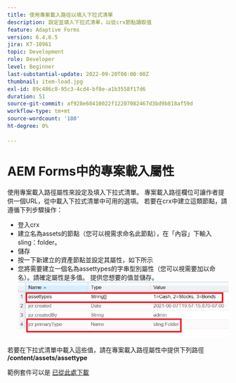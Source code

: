 ```yaml
---
title: 使用專案載入路徑以填入下拉式清單
description: 設定並填入下拉式清單，以從crx節點讀取值
feature: Adaptive Forms
version: 6.4,6.5
jira: KT-10961
topic: Development
role: Developer
level: Beginner
last-substantial-update: 2022-09-20T00:00:00Z
thumbnail: item-load.jpg
exl-id: 89c486c8-95c3-4cd4-bf8e-a1b3558f17d6
duration: 51
source-git-commit: af928e60410022f12207082467d3bd9b818af59d
workflow-type: tm+mt
source-wordcount: '180'
ht-degree: 0%

---
```


# AEM Forms中的專案載入屬性

使用專案載入路徑屬性來設定及填入下拉式清單。
專案載入路徑欄位可讓作者提供一個URL，從中載入下拉式清單中可用的選項。
若要在crx中建立這類節點，請遵循下列步驟操作：
* 登入crx
* 建立名為assets的節點（您可以視需求命名此節點），在「內容」下輸入sling：folder。
* 儲存
* 按一下新建立的資產節點並設定其屬性，如下所示
* 您將需要建立一個名為assettypes的字串型別屬性（您可以視需要加以命名）。請確定屬性是多值。 提供您想要的值並儲存。
  ![item-load-path](assets/item-load-path-crx.png)

若要在下拉式清單中載入這些值，請在專案載入路徑屬性中提供下列路徑  **/content/assets/assettype**

範例套件可以是 [已從此處下載](assets/item-load-path-package.zip)
